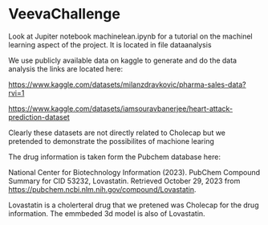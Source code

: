 # VeevaChallenge

Look at Jupiter notebook machinelean.ipynb for a tutorial on the machinel learning aspect of the project. It is located in file dataanalysis

We use publicly available data on kaggle to generate and do the data analysis the links are located here:

https://www.kaggle.com/datasets/milanzdravkovic/pharma-sales-data?rvi=1

https://www.kaggle.com/datasets/iamsouravbanerjee/heart-attack-prediction-dataset

Clearly these datasets are not directly related to Cholecap but we  pretended to demonstrate the possibilites of machione learing 

The drug information is taken form the Pubchem database here:

National Center for Biotechnology Information (2023). PubChem Compound Summary for CID 53232, Lovastatin. Retrieved October 29, 2023 from https://pubchem.ncbi.nlm.nih.gov/compound/Lovastatin.

Lovastatin is a cholerteral drug that we pretened was Cholecap for the drug information. The emmbeded 3d model is also of Lovastatin.


